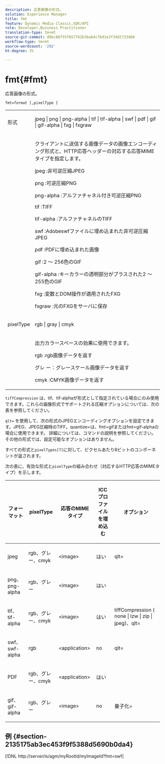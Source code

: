 ```yaml
---
description: 応答画像の形式。
solution: Experience Manager
title: fmt
feature: Dynamic Media Classic,SDK/API
role: Developer,Business Practitioner
translation-type: tm+mt
source-git-commit: d0bc88f55f857762b3bab4c76d1e3f3dd2733d60
workflow-type: tm+mt
source-wordcount: '292'
ht-degree: 3%

---
```



# fmt{#fmt}

応答画像の形式。

`fmt=format [,pixelType ]`

<table id="simpletable_66FAABB7BD7A4BBB815A570BEA4C1AE8"> 
 <tr class="strow"> 
  <td class="stentry"> <p><span class="codeph"> <span class="varname"> 形式</span> </span> </p></td> 
  <td class="stentry"> <p><span class="codeph"> jpeg | png | png-alpha | tif | tif-alpha | swf | pdf | gif | gif-alpha | fxg | fxgraw</span> </p></td> 
 </tr> 
 <tr class="strow"> 
  <td class="stentry"></td> 
  <td class="stentry"> <p> クライアントに送信する画像データの画像エンコーディング形式と、HTTP応答ヘッダーの対応する応答MIMEタイプを指定します。 </p> <p> <span class="codeph">  jpeg  </span>:非可逆圧縮JPEG </p> <p> <span class="codeph"> png  </span>:可逆圧縮PNG </p> <p> <span class="codeph"> png-alpha  </span>:アルファチャネル付き可逆圧縮PNG </p> <p> <span class="codeph">  tif  </span>:TIFF </p> <p> <span class="codeph"> tif-alpha  </span>:アルファチャネルのTIFF </p> <p> <span class="codeph">  swf  </span>:Adobeswfファイルに埋め込まれた非可逆圧縮JPEG </p> <p> <span class="codeph"> pdf  </span>:PDFに埋め込まれた画像 </p> <p> <span class="codeph"> gif  </span>:2 ～ 256色のGIF </p> <p> <span class="codeph"> gif-alpha  </span>:キーカラーの透明部分がプラスされた2 ～ 255色のGIF </p> <p> <span class="codeph"> fxg  </span>:変数とDOM操作が適用されたFXG </p> <p> <span class="codeph">  fxgraw  </span>:元のFXGをサーバに保存 </p> </td> 
 </tr> 
 <tr class="strow"> 
  <td class="stentry"> <p><span class="codeph"> <span class="varname"> pixelType</span> </span> </p></td> 
  <td class="stentry"> <p><span class="codeph"> rgb | gray | cmyk</span> </p></td> 
 </tr> 
 <tr class="strow"> 
  <td class="stentry"></td> 
  <td class="stentry"> <p> 出力カラースペースの効果に使用できます。 </p> <p> <span class="codeph">  rgb  </span>:rgb画像データを返す </p> <p> <span class="codeph"> グレ </span>ー：グレースケール画像データを返す </p> <p> <span class="codeph"> cmyk  </span>:CMYK画像データを返す </p> </td> 
 </tr> 
</table>

`tiffCompression` は、tif、tif-alphaが形式として指定されている場合にのみ使用できます。これらの画像形式でサポートされる圧縮オプションについては、次の表を参照してください。

`qlt=` を使用して、次の形式のJPEGエンコーディングオプションを設定できます。JPEG、JPEG圧縮時のTIFF。quantize=は、fmt=gifまたはfmt=gif-alphaの場合に使用できます。 詳細については、コマンドの説明を参照してください。 その他の形式では、設定可能なオプションはありません。

すべての形式と`pixelTypes[7]`に対して、ピクセルあたり8ビットのコンポーネントが返されます。

次の表に、有効な形式と`pixelType`の組み合わせ（対応するHTTP応答のMIMEタイプ）を示します。

<table id="table_54AFE58185004C74971EFBA845E177B6"> 
 <thead> 
  <tr> 
   <th colname="col1" class="entry"> <p><span class="varname"> フォーマット</span> </p> </th> 
   <th colname="col2" class="entry"> <p><span class="varname"> pixelType</span> </p> </th> 
   <th colname="col3" class="entry"> <p>応答のMIMEタイプ </p> </th> 
   <th colname="col4" class="entry"> <p>ICCプロファイルを埋め込む </p> </th> 
   <th colname="col5" class="entry"> <p>オプション </p> </th> 
  </tr> 
 </thead>
 <tbody> 
  <tr> 
   <td> <p>jpeg </p> </td> 
   <td> <p>rgb、グレー、cmyk </p> </td> 
   <td> <p>&lt;image&gt; </p> </td> 
   <td> <p>はい </p> </td> 
   <td> <p><span class="codeph"> qlt=</span> </p> </td> 
  </tr> 
  <tr> 
   <td> <p>png、png-alpha </p> </td> 
   <td> <p>rgb、グレー </p> </td> 
   <td> <p>&lt;image&gt; </p> </td> 
   <td> <p>はい </p> </td> 
   <td> <p> </p> </td> 
  </tr> 
  <tr> 
   <td> <p>tif、tif-alpha </p> </td> 
   <td> <p>rgb、グレー、cmyk </p> </td> 
   <td> <p>&lt;image&gt; </p> </td> 
   <td> <p>はい </p> </td> 
   <td> <p><span class="codeph"> <span class="varname"> tiffCompression</span> ( none | lzw | zip | jpeg)、qlt=</span> </p> </td> 
  </tr> 
  <tr> 
   <td> <p>swf、swf-alpha </p> </td> 
   <td> <p>rgb </p> </td> 
   <td> <p>&lt;application&gt; </p> </td> 
   <td> <p>no </p> </td> 
   <td> <p><span class="codeph"> qlt=  </span> </p> </td> 
  </tr> 
  <tr> 
   <td> <p>PDF </p> </td> 
   <td> <p>rgb、グレー、cmyk </p> </td> 
   <td> <p>&lt;application&gt; </p> </td> 
   <td> <p>はい </p> </td> 
   <td> <p> </p> </td> 
  </tr> 
  <tr> 
   <td> <p>gif、gif-alpha </p> </td> 
   <td> <p>rgb、グレー </p> </td> 
   <td> <p>&lt;image&gt; </p> </td> 
   <td> <p>no </p> </td> 
   <td> <p><span class="codeph"> 量子化=</span> </p> </td> 
  </tr> 
 </tbody> 
</table>

## 例 {#section-2135175ab3ec453f9f5388d5690b0da4}

[!DNL http://server/is/agm/myRootId/myImageId?fmt=swf]
